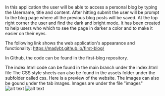 
In this application the user will be able to access a personal blog by typing the Username, title and content. After hitting submit the user will be prompt to the blog page where all the previous blog posts will be saved.
At the top right corner the user and find the dark and bright mode. It has been created to help users who which to see the page in darker a color and to make it easier on their eyes.

The following link shows the web application's appearance and functionality: https://madybt.github.io/first-blog/

In Github, the code can be found in the first-blog repository.

The index.html code can be found in the main branch under the index.html file The CSS style sheets can also be found in the assets folder under the subfolder called css.
Here is a preview of the website. The images can also be gound under the tab images.
Images are under the file "images" 
![alt text](<images/Screenshot 2024-08-26 012558.jpg>)
![alt text](<images/Screenshot 2024-08-26 012641.jpg>)